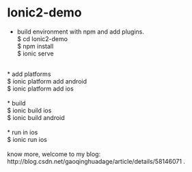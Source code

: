 # Ionic2-demo
* build environment with npm and add plugins.</br>
$ cd Ionic2-demo</br>
$ npm install   </br>
$ ionic serve   </br>
</br>
* add platforms</br>
$ ionic platform add android</br>
$ ionic platform add ios</br>
</br>
* build</br>
$ ionic build ios</br>
$ ionic build android</br>
</br>
* run in ios</br>
$ ionic run ios</br>
</br>
know more, welcome to my blog: http://blog.csdn.net/gaoqinghuadage/article/details/58146071 .
